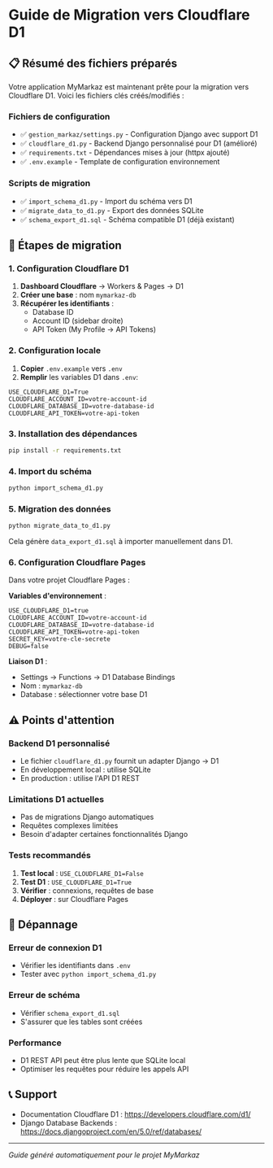 # Guide de Migration vers Cloudflare D1

## 📋 Résumé des fichiers préparés

Votre application MyMarkaz est maintenant prête pour la migration vers Cloudflare D1. Voici les fichiers clés créés/modifiés :

### Fichiers de configuration
- ✅ `gestion_markaz/settings.py` - Configuration Django avec support D1
- ✅ `cloudflare_d1.py` - Backend Django personnalisé pour D1 (amélioré)
- ✅ `requirements.txt` - Dépendances mises à jour (httpx ajouté)
- ✅ `.env.example` - Template de configuration environnement

### Scripts de migration
- ✅ `import_schema_d1.py` - Import du schéma vers D1
- ✅ `migrate_data_to_d1.py` - Export des données SQLite
- ✅ `schema_export_d1.sql` - Schéma compatible D1 (déjà existant)

## 🚀 Étapes de migration

### 1. Configuration Cloudflare D1
1. **Dashboard Cloudflare** → Workers & Pages → D1
2. **Créer une base** : nom `mymarkaz-db`
3. **Récupérer les identifiants** :
   - Database ID
   - Account ID (sidebar droite)
   - API Token (My Profile → API Tokens)

### 2. Configuration locale
1. **Copier** `.env.example` vers `.env`
2. **Remplir** les variables D1 dans `.env`:
```
USE_CLOUDFLARE_D1=True
CLOUDFLARE_ACCOUNT_ID=votre-account-id
CLOUDFLARE_DATABASE_ID=votre-database-id
CLOUDFLARE_API_TOKEN=votre-api-token
```

### 3. Installation des dépendances
```bash
pip install -r requirements.txt
```

### 4. Import du schéma
```bash
python import_schema_d1.py
```

### 5. Migration des données
```bash
python migrate_data_to_d1.py
```
Cela génère `data_export_d1.sql` à importer manuellement dans D1.

### 6. Configuration Cloudflare Pages
Dans votre projet Cloudflare Pages :

**Variables d'environnement** :
```
USE_CLOUDFLARE_D1=true
CLOUDFLARE_ACCOUNT_ID=votre-account-id
CLOUDFLARE_DATABASE_ID=votre-database-id
CLOUDFLARE_API_TOKEN=votre-api-token
SECRET_KEY=votre-cle-secrete
DEBUG=false
```

**Liaison D1** :
- Settings → Functions → D1 Database Bindings
- Nom : `mymarkaz-db`
- Database : sélectionner votre base D1

## ⚠️ Points d'attention

### Backend D1 personnalisé
- Le fichier `cloudflare_d1.py` fournit un adapter Django → D1
- En développement local : utilise SQLite
- En production : utilise l'API D1 REST

### Limitations D1 actuelles
- Pas de migrations Django automatiques
- Requêtes complexes limitées  
- Besoin d'adapter certaines fonctionnalités Django

### Tests recommandés
1. **Test local** : `USE_CLOUDFLARE_D1=False`
2. **Test D1** : `USE_CLOUDFLARE_D1=True`
3. **Vérifier** : connexions, requêtes de base
4. **Déployer** : sur Cloudflare Pages

## 🔧 Dépannage

### Erreur de connexion D1
- Vérifier les identifiants dans `.env`
- Tester avec `python import_schema_d1.py`

### Erreur de schéma
- Vérifier `schema_export_d1.sql`
- S'assurer que les tables sont créées

### Performance
- D1 REST API peut être plus lente que SQLite local
- Optimiser les requêtes pour réduire les appels API

## 📞 Support
- Documentation Cloudflare D1 : https://developers.cloudflare.com/d1/
- Django Database Backends : https://docs.djangoproject.com/en/5.0/ref/databases/

---
*Guide généré automatiquement pour le projet MyMarkaz*
